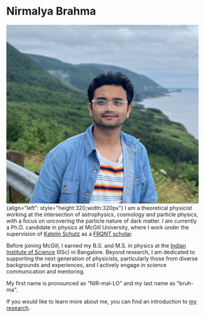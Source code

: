 # Nirmalya Brahma
![NirmalyaBrahma](./media/avatar_nbrahma.jpg "Nirmalya Brahma"){align="left": style="height:320;width:320px"}
I am a theoretical physicist working at the intersection of astrophysics, cosmology and particle physics, with a focus on uncovering the particle nature of dark matter. I am currently a Ph.D. candidate in physics at McGill University, where I work under the supervision of <a href="https://katelinschutz.com" target="_blank">Katelin Schutz</a> as a <a href="https://frq.gouv.qc.ca/en/program/frqnt-2024-2025-doctoral-training-scholarships/" target="_blank">FRQNT scholar</a>.

Before joining McGill, I earned my B.S. and M.S. in physics at the <a href="https://iisc.ac.in" target="_blank">Indian Institute of Science</a> (IISc) in Bangalore. Beyond research, I am dedicated to supporting the next generation of physicists, particularly those from diverse backgrounds and experiences, and I actively engage in science communication and mentoring.

My first name is pronounced as "NIR-mal-LO" and my last name as "bruh-ma".

If you would like to learn more about me, you can find an introduction to [my research](./research/index.md).
